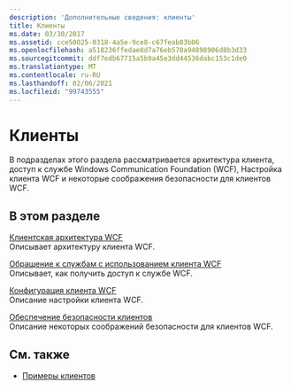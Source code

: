 ```yaml
---
description: 'Дополнительные сведения: клиенты'
title: Клиенты
ms.date: 03/30/2017
ms.assetid: cce50025-0318-4a5e-9ce8-c67feab83b06
ms.openlocfilehash: a518236ffedae8d7a76eb570a94898906d8b3d33
ms.sourcegitcommit: ddf7edb67715a5b9a45e3dd44536dabc153c1de0
ms.translationtype: MT
ms.contentlocale: ru-RU
ms.lasthandoff: 02/06/2021
ms.locfileid: "99743555"
---
```

# <a name="clients"></a>Клиенты

В подразделах этого раздела рассматривается архитектура клиента, доступ к службе Windows Communication Foundation (WCF), Настройка клиента WCF и некоторые соображения безопасности для клиентов WCF.  
  
## <a name="in-this-section"></a>В этом разделе  

 [Клиентская архитектура WCF](client-architecture.md)  
 Описывает архитектуру клиента WCF.  
  
 [Обращение к службам с использованием клиента WCF](accessing-services-using-a-client.md)  
 Описывает, как получить доступ к службе WCF.  
  
 [Конфигурация клиента WCF](client-configuration.md)  
 Описание настройки клиента WCF.  
  
 [Обеспечение безопасности клиентов](../securing-clients.md)  
 Описание некоторых соображений безопасности для клиентов WCF.  
  
## <a name="see-also"></a>См. также

- [Примеры клиентов](../samples/client.md)
